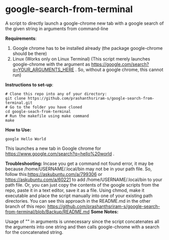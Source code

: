 # google-search-from-terminal
A script to directly launch a google-chrome new tab with a google search of the given string in arguments from command-line

<b>Requirements</b>:
  1. Google chrome has to be installed already (the package google-chrome should be there)
  2. Linux (Works only on Linux Terminal)
 (This script merely launches google-chrome with the argument as https://google.com/search?q=YOUR_ARGUMENTS_HERE . So, without a google chrome, this cannot run)
 
<b>Instructions to set-up</b>:
  
```
# Clone this repo into any of your directory:
git clone https://github.com/prashanthsriram-s/google-search-from-terminal.git
# Go to the folder you have cloned
cd google-seach-from-terminal
# Run the makefile using make command
make
```
<b>How to Use:</b>
```
google Hello World
``` 
   This launches a new tab in Google chrome for https://www.google.com/search?q=hello%20world .

<b> Troubleshooting: </b>
Incase you get a command not found error, it may be because /home/USERNAME/.local/bin may not be in your path file. So, follow this:https://askubuntu.com/a/799306 or https://askubuntu.com/a/60221 to add /home/USERNAME/.local/bin to your path file. Or, you can just copy the contents of the google scripts from the repo, paste it in a text editor, save it as a file. Using chmod, make it executable and place the script manually into one of your existing path directories. You can see this approach in the README.md in the other branch of this repo: https://github.com/prashanthsriram-s/google-search-from-terminal/blob/Backup/README.md
<b> Some Notes: </b>
 
   Usage of "" in arguments is unnecessary since the script concatenates all the arguments into one string and then calls google-chrome with a search for the concatenated string.
